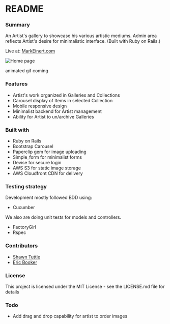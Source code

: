 # README

### Summary
An Artist's gallery to showcase his various artistic mediums. Admin area reflects Artist's desire for minimalistic interface. (Built with Ruby on Rails.)

Live at: [MarkEinert.com](http://www.markeinert.com/)

![Home page](/public/index_page.jpg "Home page")

animated gif coming

### Features
- Artist's work organized in Galleries and Collections
- Carousel display of Items in selected Collection
- Mobile responsive design
- Minimalist backend for Artist management
- Ability for Artist to un/archive Galleries

### Built with
- Ruby on Rails
- Bootstrap Carousel
- Paperclip gem for image uploading
- Simple_form for minimalist forms
- Devise for secure login
- AWS S3 for static image storage
- AWS Cloudfront CDN for delivery

### Testing strategy
Development mostly followed BDD using:
- Cucumber

We also are doing unit tests for models and controllers.
- FactoryGirl
- Rspec

### Contributors
- [Shawn Tuttle](https://github.com/shawnte)
- [Eric Booker](https://github.com/ericbooker12)

### License
This project is licensed under the MIT License - see the LICENSE.md file for details

### Todo
- Add drag and drop capability for artist to order images
